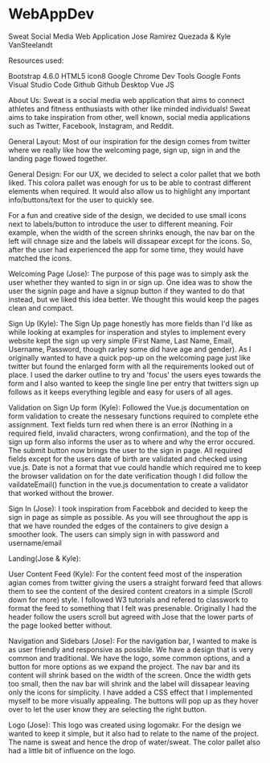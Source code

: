 # WebAppDev
Sweat 
Social Media Web Application
Jose Ramirez Quezada & Kyle VanSteelandt


Resources used:

Bootstrap 4.6.0
HTML5
icon8
Google Chrome Dev Tools
Google Fonts
Visual Studio Code
Github
Github Desktop
Vue JS

About Us:
Sweat is a social media web application that aims to connect athletes
and fitness enthusiasts with other like minded individuals!
Sweat aims to take inspiration from other, well known, social media
applications such as Twitter, Facebook, Instagram, and Reddit.

General Layout:
Most of our inspiration for the design comes from twitter where we
really like how the welcoming page, sign up, sign in and the landing
page flowed together. 

General Design: 
For our UX, we decided to select a color pallet
that we both liked. This colora pallet was enough for us to be able to 
contrast different elements when required. It would also allow us to highlight
any important info/buttons/text for the user to quickly see.

For a fun and creative side of the design, we decided to use small icons next to
labels/button to introduce the user to different meaning. Foir example, when the
width of the screen shrinks enough, the nav bar on the left will chnage size and
the labels will dissapear except for the icons. So, after the user had experienced 
the app for some time, they would have matched the icons.

Welcoming Page (Jose):
The purpose of this page was to simply ask the user whether they wanted to sign in or
sign up. One idea was to show the user the signin page and have a signup button if they
wanted to do that instead, but we liked this idea better. We thought this would keep the 
pages clean and compact.

Sign Up (Kyle):
The Sign Up page honestly has more fields than I'd like as while 
looking at examples for insperation and styles to implement every
website kept the sign up very simple (First Name, Last Name, Email,
Username, Password, though rarley some did have age and gender). As 
I originally wanted to have a quick pop-up on the welcoming page
just like twitter but found the enlarged form with all the requirements
looked out of place. I used the darker outline to try and 'focus' the
users eyes towards the form and I also wanted to keep the single line 
per entry that twitters sign up follows as it keeps everything legible
and easy for users of all ages.

Validation on Sign Up form (Kyle):
Followed the Vue.js documentation on form validation to create the nessesary
functions required to complete ethe assignment. Text fields turn red when
there is an error (Nothing in a required field, invalid characters, wrong confirmation),
and the top of the sign up form also informs the user as to where and why the error occured.
The submit button now brings the user to the sign in page. All required fields except for the 
users date of birth are validated and checked using vue.js. Date is not a format that vue could
handle which required me to keep the browser validation on for the date verification though I 
did follow the vaildateEmail() function in the vue.js documentation to create a validator that
worked without the brower. 

Sign In (Jose):
I took inspiration from Facebbok and decided to keep the sign in page as simple as possible.
As you will see throughout the app is that we have rounded the edges of the containers to give 
design a smoother look. The users can simply sign in with password and username/email

Landing(Jose & Kyle):

User Content Feed (Kyle):
For the content feed most of the insperation agian comes from twitter
giving the users a straight forward feed that allows them to see the 
content of the desired content creators in a simple (Scroll down for 
more) style. I followed W3 tutorials and refered to classwork to format 
the feed to something that I felt was presenable. Originally I had the 
header follow the users scroll but agreed with Jose that the lower parts
of the page looked better without. 

Navigation and Sidebars (Jose):
For the navigation bar, I wanted to make is as user friendly and responsive as possible. We have a 
design that is very common and traditional. We have the logo, some common options, and a button for more options
as we expand the project. The nav bar and its content will shrink based on the width of the screen. Once the
width gets too small, then the nav bar will shrink and the label will dissapear leaving only the icons for
simplicity. I have added a CSS effect that I implemented myself to be more visually appealing. The buttons will pop
up as they hover over to let the user know they are selecting the right button.

Logo (Jose):
This logo was created using logomakr. For the design we wanted to keep it simple, but it also had to relate to the 
name of the project. The name is sweat and hence the drop of water/sweat. The color pallet also had a little bit 
of influence on the logo. 